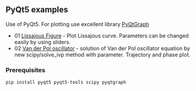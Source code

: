 ## PyQt5 examples
Use of PyQt5. For plotting use excellent library [PyQtGraph](http://www.pyqtgraph.org/)
* 01 [Lissajous Figure](https://en.wikipedia.org/wiki/Lissajous_curve) - Plot Lissajous curve. Parameters can be changed easily by using sliders.
* 02 [Van der Pol oscillator](https://en.wikipedia.org/wiki/Van_der_Pol_oscillator) - solution of Van der Pol oscillator equation 
by new scipy/solve_ivp method with parameter. Trajectory and phase plot.

### Prerequisites

```
pip install pyqt5 pyqt5-tools scipy pyqtgraph
```

